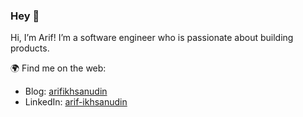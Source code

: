 ### Hey 👋

Hi, I’m Arif! I’m a software engineer who is passionate about building products.

🌍 Find me on the web:

* Blog: [arifikhsanudin](www.arifikhsanudin.my.id)
* LinkedIn: [arif-ikhsanudin](https://www.linkedin.com/in/arif-ikhsanudin/)

